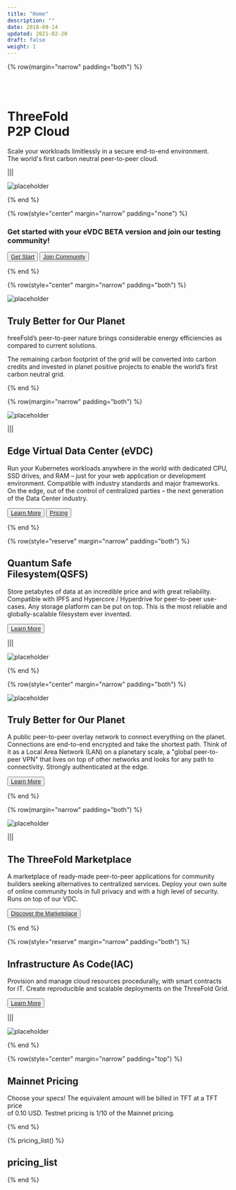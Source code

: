 ```yaml
---
title: "Home"
description: ""
date: 2018-09-14
updated: 2021-02-20
draft: false
weight: 1
---
```

<div class="container mx-auto"> 
<!-- section 1 (header) -->

{% row(margin="narrow" padding="both") %}

<br>
<br>

# ThreeFold <br>P2P Cloud

Scale your workloads limitlessly in a secure end-to-end environment.<br> The world's first carbon neutral peer-to-peer cloud.

|||

![placeholder](./img/home_header.png#mx-auto)


{% end %}


<!-- section 2 -->

{% row(style="center" margin="narrow" padding="none") %}

### Get started with your eVDC BETA version and join our testing community!

<button>[Get Start](https://library.threefold.me/info/threefold#/cloud/threefold__cloud_home?id=learn-what-is-threefold-p2p-cloud)</button>
<button>[Join Community](https://t.me/joinchat/BwOvOxxgK59GmRoZ2_sM0w)</button>

{% end %}


<!-- section 3 -->

{% row(style="center" margin="narrow" padding="both") %}

![placeholder](./img/carbon_neutral.png#medium#mx-auto)

## Truly Better for Our Planet

hreeFold’s peer-to-peer nature brings considerable energy efficiencies as compared to current solutions.

The remaining carbon footprint of the grid will be converted into carbon credits and invested in planet positive projects to enable the world’s first carbon neutral grid.

{% end %}


<!-- section 4 -->

{% row(margin="narrow" padding="both") %}

![placeholder](./img/card1.png#mx-auto)



|||

## Edge Virtual Data Center (eVDC)

Run your Kubernetes workloads anywhere in the world with dedicated CPU, SSD drives, and RAM – just for your web application or development environment. Compatible with industry standards and major frameworks. On the edge, out of the control of centralized parties – the next generation of the Data Center industry.

<button>[Learn More](https://library.threefold.me/info/threefold#/cloud/threefold__evdc)</button>
<button>[Pricing](#pricing)</button>

{% end %}


<!-- section 5 -->

{% row(style="reserve" margin="narrow" padding="both") %}


## Quantum Safe <br>Filesystem(QSFS)

Store petabytes of data at an incredible price and with great reliability. Compatible with IPFS and Hypercore / Hyperdrive for peer-to-peer use-cases. Any storage platform can be put on top. This is the most reliable and globally-scalable filesystem ever invented.


<button>[Learn More](https://library.threefold.me/info/threefold#/cloud/threefold__qss_filesystem)</button>


|||

![placeholder](./img/card2.png#mx-auto)

{% end %}


<!-- section 6 -->

{% row(style="center" margin="narrow" padding="both") %}

![placeholder](./img/home_cta.png#mx-auto)

## Truly Better for Our Planet

A public peer-to-peer overlay network to connect everything on the planet. Connections are end-to-end encrypted and take the shortest path. Think of it as a Local Area Network (LAN) on a planetary scale, a "global peer-to-peer VPN" that lives on top of other networks and looks for any path to connectivity. Strongly authenticated at the edge.

<button>[Learn More](https://library.threefold.me/info/threefold#/cloud/threefold__qss_filesystem)</button>


{% end %}


<!-- section 7 -->

{% row(margin="narrow" padding="both") %}

![placeholder](./img/marketplace.png#mx-auto)



|||

## The ThreeFold Marketplace

A marketplace of ready-made peer-to-peer applications for community builders seeking alternatives to centralized services. Deploy your own suite of online community tools in full privacy and with a high level of security. Runs on top of our VDC.

<button>[Discover the Marketplace](https://marketplace.threefold.io/)</button>


{% end %}


<!-- section 8 -->

{% row(style="reserve" margin="narrow" padding="both") %}


## Infrastructure As Code(IAC)

Provision and manage cloud resources procedurally, with smart contracts for IT. Create reproducible and scalable deployments on the ThreeFold Grid.


<button>[Learn More](https://library.threefold.me/info/threefold#/cloud/threefold__cloud_products?id=infrastructure-as-code-iac-for-experts)</button>


|||

![placeholder](./img/iac.png#mx-auto)

{% end %}

<!-- section 9 -->

{% row(style="center" margin="narrow" padding="top") %} 


## Mainnet Pricing

Choose your specs! The equivalent amount will be billed in TFT at a TFT price<br> of 0.10 USD. Testnet pricing is 1/10 of the Mainnet pricing.

{% end %}

{% pricing_list() %}

## pricing_list

{% end %}

</div>